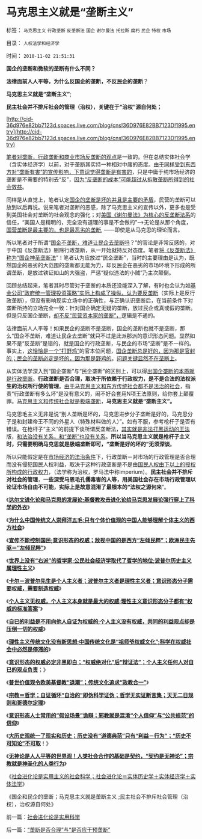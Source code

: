 # 马克思主义就是“垄断主义”

标签： `马克思主义` `行政垄断` `反垄断法` `国企` `谢尔曼法` `托拉斯` `腐朽` `民企` `特权` `市场` 

目录： `人权法学和经济学`

时间： `2010-11-02 21:51:31`

**国企的垄断和微软的垄断有什么不同？**

**法律面前人人平等，为什么反国企的垄断，不反民企的垄断**？

**马克思主义就是“垄断主义”**;

**民主社会并不排斥社会的管理（治权），关键在于“治权”源自何处；**

[http://cid-36d976e82bb7123d.spaces.live.com/blog/cns!36D976E82BB7123D!1995.entry](http://cid-36d976e82bb7123d.spaces.live.com/blog/cns!36D976E82BB7123D!1995.entry)

[笔者对垄断，行政垄断和商业市场反垄断的观点](../../../2009/9/17/市场经济不能反垄断讨论集.md)是一致的。但在总结实体社会学（含实体经济学）以前，对于垄断其实持一种相对中庸的态度。[由于同样受到东西方对“垄断有害”的宣传影响，下意识觉得垄断是有害的](../../../2009/7/23/美国是否应该反垄断？中国是否应该实施反垄断法？.md)，只是中庸于纯市场经济的垄断是不需要的特别去“反”，[因为“反垄断的成本”可能超过从拆散垄断所得到的社会效益](../../../2009/5/25/行政效益剪刀差和保守主义：公权分立牵制不能减少腐败.md)。

同样是从直觉上，笔者认定[国企的垄断是坏的并且是主要的矛盾](../../../2009/7/22/国企是否造大造强的内宅英雄.md)，民营的垄断可以放到以后再说。说来笔者对垄断的恶感，除了马克思主义的宣传以外，更多也是受到美国社会对垄断的社会观念的强化；对[美国《谢尔曼法》为核心的反垄断法系](../../../2009/9/13/反垄断法系是美国司法史的错误.md)的信任，“美国人是精明的，完全没有道理的事是不会做的”——>无论是从那个角度，[国营垄断是最主要的，也是最恶劣的垄断](../../../2009/7/22/泥足巨人的垄断是否需要反垄断.md), ——即使是从马克思的理论而言。

所以笔者对于所谓“[国企不垄断，难道让民企去垄断吗](../../../2009/8/1/放弃国企垄断去特权，让民企对税收作出贡献.md)？”的官论是非常反感的，对于中国《反垄断法》剔除行政垄断，从一开始就持反对态度。笔者[将《反垄断法》称为“国企神圣垄断法](../../../2009/2/8/人权经济学：《反垄断法》和《神圣垄断法》.md)”！笔者认为应放过“民企垄断”，当时的主要理由是认为，既然国企的恶劣的大范围的垄断都无能为力，却反民企在恶劣的市场环境下形成的所谓垄断，是放过铁证如山的大强盗，严惩“疑似违法的小贼”乃主次颠倒。

回顾总结起来，笔者其时尽管对于垄断的本质还没能深入了解，有时也会认为如[基金公司“政府统一管理投资策略”实际上构成了操纵，认为要反垄断](../../../2008/9/23/可能拆分基金公司才能真正救市.md)（实际上是反行政垄断），但没有影响现实立场中的正确性，与正确认识垄断后，在当前条件下对垄断所持的立场完全一致：针对国企确定无疑的垄断，放过民企或真或假的垄断。但是只反国企垄断，[却不反“民营资本家的垄断”，](../../../2009/9/17/老百姓，巨款，仇富，弱肉强食，垄断和黑社会.md)逻辑是不通的。

法律面前人人平等！如果民企的垄断不是垄断，国企的垄断也就不是垄断，那么“国企不垄断，难道让民企去垄断”就只不过是此派那派的意识形态问题。显然如果不是“反垄断”是错的，就是国企的行政垄断，与民企的市场“垄断”是不一样的。事实上，[这恰恰是一个“打野鸡”](../../../2010/9/29/方舟子理性主义和权位崇拜的正确性和肖传国的冤屈.md)的官本位问题，[国企垄断总是好的，因为那是官封的；民企的垄断必定是坏的，因为那是野鸡的](../../../2010/7/30/西方执业资格是行业托拉斯认证，而不是行政审批.md)。[问题关键显然不在垄断上](../../../2009/4/8/市场法律规范被混同行政干预.md)。

从实体法学深入到“国企垄断”与“民企垄断”的区别上，可以得[出国企垄断的本质就是行政垄断](../../../2010/2/28/行政垄断的专营权与黑社会腐败的关系.md)。**行政垄断是否合理，取决于所依赖于行政权力，是不是合法的法权派生的治权所行使的管理**。[由于马克思主义和东方传统社会都不是法治的社会](http://hi.baidu.com/darthchn/blog/item/5d69703c59ef96c89f3d62f5.html)，指责“行政垄断有多么坏”是没有意义的，闹不好会套用N项王法原则，给你套上颠覆罪。[马克思主义和传统社会就是极端垄断](../../../2010/9/15/罗马象明朝放弃海军；“卧榻之侧岂容资本家酣睡”.md)，**马克思主义就是“垄断主义”。**

马克思毛主义无非是说“别人垄断是坏的，马克思进步分子垄断是好的，马克思分子是和封建帝王不同的外星人（特殊材料做的人）”。如有不服，参考枪杆子是否有错误。在枪杆子“主义”的前提下谈所谓反垄断法，[其实就是非法打黑运动的王法](../../../2010/2/28/从专营权层层盘剥理解中国特色的黑社会.md)版，[和法治没有关系，和“垄断”也没有关系](../../../2010/10/23/民主社会法权大于政权；罗马“法治”仍未民主.md)。**所以当马克思主义就是枪杆子主义时，只需要明确马克思就是极端垄断即可，“垄断是好的坏的”无须深谈**。

所以只能假定是在[市场经济的法治条件](../../../2010/10/23/法治社会成本低；实体利益法.md)下，行政垄断－对市场的行政管理是否合理而没有侵犯国民人权利益，取决于这种行政垄断是不是由[国民人权由下以上的授权所构成的行政权力](../../../2010/8/6/私有制社会的逐级授权，公权和特权的形成，.md)，（法学称为治权，罗马法中称imperium）。**民主社会并不排斥对社会的管理**，**一些深受马恩毛孔儒毒害的人等，用美国社会存在市场行政管理以论证市场自由不可能，实际上是故意混淆了最根本的“法权之源何来**”。

《[**达尔文进化论和马克思的发展论;基督教攻击进化论给马克思发展论强行穿上了科学的外衣**](../../../2010/10/17/基督教迷信对马克思主义的贡献.md)》

《[**为什么中国传统文人崇拜洋五毛;只有个体价值观的中国人能够理解个体主义的西方社会**](../../../2010/10/17/为什么中国传统文人崇拜洋五毛.md)》

《[**宣传不能控制国民;意识形态的权威；敌视中国的是西方“左倾民粹”；欧洲民主先驱＝“左倾民粹”**](../../../2010/10/18/权威仅用于意识形态；敌视中国的西方左派；.md)》

《[**世界上没有“右派”的哲学家;公民社会经济学取代了哲学的地位;波普尔历史主义属理性主义**](../../../2010/10/18/世界上没有“右派”的哲学家.md)》

《[**卡尔－波普尔先生是个人主义者；波普尔主义者是理性主义者；意识形态分子需要权威，需要制造权威**](../../../2010/10/18/意识形态分子需要权威，需要制造权威.md)》

《[**个人主义无权威，个人主义本身就是最大的权威;理性主义意识形态分子都有“权威的标准答案**](../../../2010/10/19/个人主义无权威,意识形态都有“权威的标准答案”.md)”》

《[**自已的利益是不用向他人自证为权威的;个人主义没有权威，共同的利益观点却是压倒一切的权威**](../../../2010/10/19/“没有主子的人不是完整的人”和美国佬的精神.md)》

《[**理性主义传统文化没有新思想;中国传统文化是“祖师爷权威文化”;科学在权威社会中必然是停滞的**](../../../2010/10/19/中国传统文化是“祖师爷的真理权威”.md)》

《[**意识形态的权威必定非黑即白；“权威绝对化”后“辩证法”；个人主义任何人对自已的观点负责**](../../../2010/10/20/意识形态的权威必定非黑即白;辩证法还能颠倒黑白；.md)；》

《[**普世价值观令欧美基督教“退潮”；传统文化追求“政教合一”**](../../../2010/10/20/普世价值观令欧美基督教“政教合一”世风不古.md)》

《[**宗教＝哲学；自证循环“自洽的”即伪科学证伪；哲学无实证断言集；天无二日规则和哥德尔定理**](../../../2010/10/6/有神论的宗教是哲学，无神论的哲学是宗教.md)》

《[**意识形态人士常用的“假设场景”诡辩；邪教就是混淆“个人信仰”与“公共规范”的信仰**](../../../2010/10/21/意识形态的“假设场景”和邪教.md)》

《[**大历史观统一了现实和历史；历史没有“道德典范”只有“利益－行为”；“历史不可知论”不可取**](../../../2010/11/1/大历史观统一了现实和历史，没有“旧社会”和“道德典范”.md)！》

《[**无神论是人人平等的世界观！人类社会合作的基础是契约，“契约是无神论”；宗教就是神圣化的人类行为**](../../../2010/11/1/人类社会合作的基础是无神论，人与人合作的契约与神无关！.md)》

《[社会进化论是实用主义的社会科学；社会进化论＝实体历史学＋实体经济学＋实体法学](../../../2010/11/2/社会进化论是实用科学.md)》

《国企和民企的垄断；马克思主义就是垄断主义 ;民主社会不排斥社会管理（治权），治权源自何处》



前一篇：[社会进化论是实用科学](../../../2010/11/2/社会进化论是实用科学.md)

后一篇：[“垄断是否合理”与“是否应干预垄断”](../../../2010/11/2/“垄断是否合理”与“是否应干预垄断”.md)